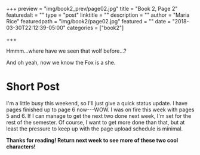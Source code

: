 +++
preview = "img/book2_prev/page02.jpg"
title = "Book 2, Page 2"
featuredalt = ""
type = "post"
linktitle = ""
description = ""
author = "Maria Rice"
featuredpath = "img/book2/page02.jpg"
featured = ""
date = "2018-03-30T22:12:39-05:00"
categories = ["book2"]

+++

Hmmm...where have we seen that wolf before...?

And oh yeah, now we know the Fox is a she.

# Short Post

I'm a little busy this weekend, so I'll just give a quick status update. 
I have pages finished up to page 6 now---WOW. I was on fire this week with 
pages 5 and 6. If I can manage to get the next two done next week, I'm set
for the rest of the semester. Of course, I want to get more done than that,
but at least the pressure to keep up with the page upload schedule is 
minimal.

**Thanks for reading! Return next week to see more of these two cool characters!**

